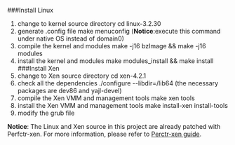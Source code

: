 ###Install Linux
1. change to kernel source directory
   cd linux-3.2.30
2. generate .config file
   make menuconfig
   (**Notice**:execute this command under native OS instead of domain0)
3. compile the kernel and modules
   make -j16 bzImage && make -j16 modules
4. install the kernel and modules
   make modules_install && make install
###Install Xen
1. change to Xen source directory
   cd xen-4.2.1
2. check all the dependencies
   ./configure --libdir=/lib64
   (the necessary packages are dev86 and yajl-devel)
3. compile the Xen VMM and management tools
   make xen tools
4. install the Xen VMM and management tools
   make install-xen install-tools
5. modify the grub file

**Notice**: The Linux and Xen source in this project are already patched with Perfctr-xen. For more information, please refer to [Perctr-xen guide](http://people.cs.vt.edu/~rnikola/?page_id=23).
